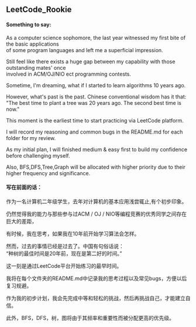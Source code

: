 ## LeetCode_Rookie

#### Something to say:<br />

As a computer science sophomore, the last year witnessed my first bite of the basic applications<br />
of some program languages and left me a superficial impression.

Still feel like there exists a huge gap between my capability with those outstanding mates' once<br />
involved in ACM/OJ/NIO ect programming contests.<br />

Sometime, I'm dreaming, what if I started to learn algorithms 10 years ago. <br />

However, what's past is the past. Chinese conventional wisdom has it that: <br />
"The best time to plant a tree was 20 years ago. The second best time is now."<br />

This moment is the earliest time to start practicing via LeetCode platform.<br />

I will record my reasoning and common bugs in the README.md for each folder for my review.<br />

As my initial plan, I will finished medium & easy first to build my confidence before challenging myself.<br />

Also, BFS,DFS,Tree,Graph will be allocated with higher priority due to their higher frequency and significance.

#### 写在前面的话：<br />

作为一名计算机二年级学生，去年对计算机的基本应用浅尝辄止,有个初步印象。<br />


仍然觉得我的能力与那些参与过ACM / OJ / NIO等编程竞赛的优秀同学之间存在巨大的差距，<br />

有时候，我在思考，如果我在10年前开始学习算法会怎样。 <br />

然而，过去的事情已经是过去了。中国有句俗话说：<br />
“种树的最佳时间是20年前，现在是第二好的时间。”<br />

这一刻是通过LeetCode平台开始练习的最早时间。<br />

我将在每个文件夹的README.md中记录我的思考过程以及常见bugs，方便以后复习规避。<br />

作为我的初步计划，我会先完成中等和轻松的挑战，然后再挑战自己，才能建立自信。<br />

此外，BFS，DFS，树，图将由于其频率和重要性而被分配更高的优先级。

